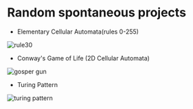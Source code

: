# Random spontaneous projects

- Elementary Cellular Automata(rules 0-255)

![rule30](/Cellular_automata_files/rule30_gif/rule30.gif)

- Conway's Game of Life (2D Cellular Automata)

![gosper gun](/Game_of_Life_files/gun/gosper/gosper.gif)

- Turing Pattern

![turing pattern](/Turing_Pattern_files/default/default.gif)

